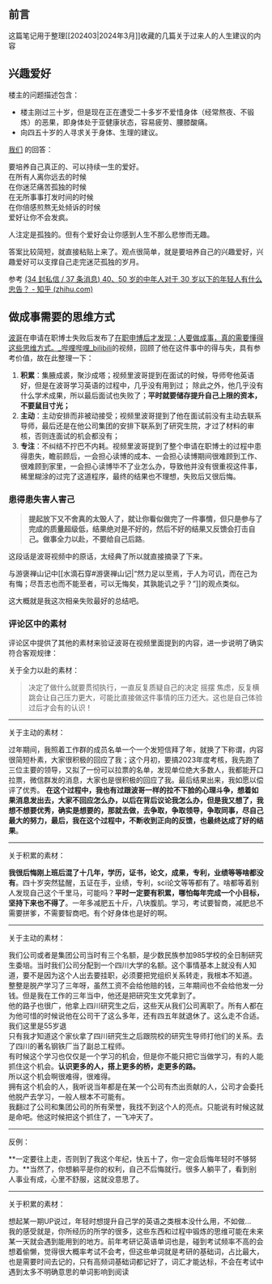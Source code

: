 ## 前言

这篇笔记用于整理[[202403|2024年3月]]收藏的几篇关于过来人的人生建议的内容

## 兴趣爱好

楼主的问题描述包含：

- 楼主刚过三十岁，但是现在正在遭受二十多岁不爱惜身体（经常熬夜、不锻炼）的恶果，即身体处于亚健康状态，容易疲劳、腰膝酸痛。
- 向四五十岁的人寻求关于身体、生理的建议。

[我们](https://www.zhihu.com/people/wo-men-98-49) 的回答：

> 
 要培养自己真正的、可以持续一生的爱好。  
在所有人离你远去的时候  
在你迷茫痛苦孤独的时候  
在无所事事打发时间的时候  
在你倍感煎熬无处倾诉的时候  
爱好让你不会发疯。
>
人注定是孤独的。但有个爱好会让你感到人生不那么悲惨而无趣。

答案比较简短，就直接粘贴上来了。观点很简单，就是要培养自己的兴趣爱好，兴趣爱好可以支撑自己走完迷茫孤独的岁月。

参考 [(34 封私信 / 37 条消息) 40、50 岁的中年人对于 30 岁以下的年轻人有什么忠告？ - 知乎 (zhihu.com)](https://www.zhihu.com/question/23422821/answer/150133485)

## 做成事需要的思维方式

[波哥](https://space.bilibili.com/434725018)在申请在职博士失败后发布了[在职申博后才发现：人要做成事，真的需要懂得这些思维方式。_哔哩哔哩_bilibili](https://www.bilibili.com/video/BV1nu4m1u7RS/?spm_id_from=333.1007.tianma.1-2-2.click&vd_source=081641abeed94aff322f0473e2c1773d)的视频，回顾了他在这件事中的得与失，具有参考价值，故在此整理一下：

1. **积累**：集腋成裘，聚沙成塔；视频里波哥提到在面试的时候，导师夸他英语好，但是在波哥学习英语的过程中，几乎没有用到过； 除此之外，他几乎没有什么学术成果，所以最后面试也失败了；**平时就要储存提升自己上限的资本，不要鼠目寸光；**
2. **主动**：主动安排而非被动接受；视频里波哥提到了他在面试前没有主动去联系导师，最后还是在他公司集团的安排下联系到了研究生院，才过了材料的审核，否则连面试的机会都没有；
3. **专注**：不纠结不拧巴不内耗。视频里波哥提到了整个申请在职博士的过程中患得患失，瞻前顾后，一会担心读博的成本、一会担心读博期间很难顾到工作、很难顾到家里，一会担心读博毕不了业怎么办，导致他并没有很重视这件事，稀里糊涂的过完了这道程序，最终的结果也不理想，失败后又很后悔。

### 患得患失害人害己

> **提起放下又不舍真的太毁人了，就让你看似做完了一件事情，但只是参与了完成的质量超级低，结果绝对是不好的，然后不好的结果又反馈会打击自己。做事全力以赴，不要给自己后路**。

这段话是波哥视频中的原话，太经典了所以就直接摘录了下来。

与游褒禅山记中[[水滴石穿#游褒禅山记|“然力足以至焉，于人为可讥，而在己为有悔；尽吾志也而不能至者，可以无悔矣，其孰能讥之乎？”]]的观点类似。

这大概就是我这次相亲失败最好的总结吧。

### 评论区中的素材

评论区中提供了其他的素材来验证波哥在视频里面提到的内容，进一步说明了确实符合客观规律：

关于全力以赴的素材：

> 决定了做什么就要贯彻执行，一直反复质疑自己的决定 摇摆 焦虑，反复横跳会让自己压力更大，可能比直接做这件事情的压力还大。这也是自己体验过后才会有的认识！

---

关于主动的素材：

>
过年期间，我照着工作群的成员名单一个一个发短信拜了年，就换了下称谓，内容很简短朴素，大家很积极的回应了我；这个月初，要搞2023年度考核，我先跑了三位主要的领导，又拟了一份可以拉票的名单，发现单位绝大多数人，我都能开口拉票，微信群发的消息，大家也是很积极的回应了我。最后结果出来，我如愿以偿评了优秀。
**在这个过程中，我也有过跟波哥一样的拉不下脸的心理斗争，想着如果消息发出去，大家不回应怎么办，以后在背后议论我怎么办，但是我又想了，我想不想要优秀，确实是想要的，那就去做，去争取，争取领导，争取同事，尽自己最大的努力，最后，我在这个过程中，不断收到正向的反馈，也最终达成了好的结果**。

---

关于积累的素材：

>
**我很后悔刚上班后混了十几年，学历，证书，论文，成果，专利，业绩等等啥都没有**。四十岁突然猛醒，五证在手，业绩，专利，sci论文等等都有了。啥都等着别人发现自己这个千里马，可能吗？**平时一定要有积累，哪怕每年完成一个小目标，坚持下来也不得了**。一年多减肥五十斤，八块腹肌。学习，考试要智商，减肥总不需要拼爹，不需要智商吧。有个好身体也是好的啊。

---

关于主动的素材：

>
我们公司或者是集团公司当时有三个名额，是少数民族参加985学校的全日制研究生委培。当时我们公司分配到一个四川大学的名额。这个事情基本上就没有人知道，要不是因为这个人出去要挂职，必须要把党组织关系转走，我根本不知道。  
整整是脱产学习了三年呀，虽然工资不会给他赔的钱，三年期间也不会给他发一分钱。但是我在工作的三年当中，他还是把研究生文凭拿到了。  
他的路子也很广，他拿上四川研究生之后，这些天从我们公司离职了。所有人都在为他可惜的时候说他在公司干了这么多年，还有四五年就退休了。这么走不合适。我们这里是55岁退  
只有我才知道这个家伙拿了四川研究生之后跟院校的研究生导师打他们的关系。去了四川的著名钢铁厂当了副总工程师。  
有时候这个学习也仅仅是一个学习的机会，但是你不能只把它当做学习，有的人能抓住这个机会。**认识更多的人，搭上更多的桥，走更多的路。**  
所以这个机会啊很难得，很难得。  
拥有这个机会的人，我听说当年都是在某一个公司有杰出贡献的人，公司才会委托他脱产去学习，一般人根本不可能有。  
我翻过了公司和集团公司的所有荣誉，我找不到这个人的亮点。只能说有时候这就是命吧。他这时候把这个抓住了，一飞冲天了。

---

反例：

>
**一定要往上走，否则到了我这个年纪，快五十了，你一定会后悔年轻时不够努力。**当然了，你想躺平是你的权利，自己不后悔就行。很多人躺平了，看到别人事业有成，心里不舒服，这就没意思了。

---

关于积累的素材：

>
想起某一期UP说过，年轻时想提升自己学的英语之类根本没什么用，不如做...  
我的感受就是，你所经历的所学的很多，这些东西和过程中锻炼的思维可能在未来某一天就会遇到能用到的地方。前年考研记英语单词也是，碰到考试频率不高的会想着偷懒，觉得很大概率考试不会考，但这些单词就是考研的基础词，占比最大，也是需要时间去记的，只有高频词基础词都记好了，词汇才能达标，不会在考试中遇到太多不明确意思的单词影响到阅读